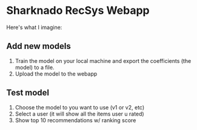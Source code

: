 # Sharknado RecSys Webapp

Here's what I imagine:

## Add new models

1. Train the model on your local machine and export the coefficients (the model) to a file.
2. Upload the model to the webapp

## Test model

1. Choose the model to you want to use (v1 or v2, etc)
2. Select a user (it will show all the items user u rated)
3. Show top 10 recommendations w/ ranking score